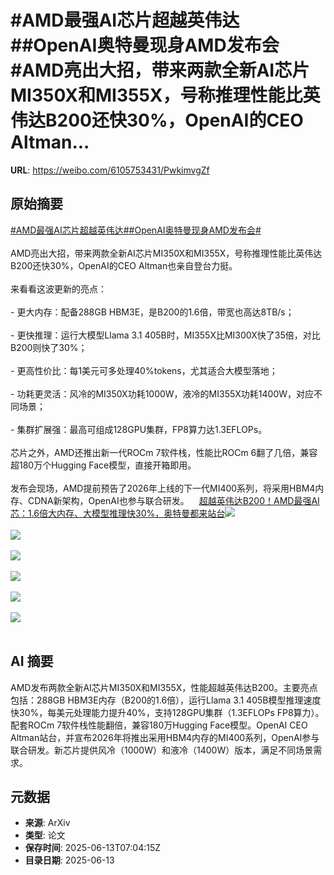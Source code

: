 # #AMD最强AI芯片超越英伟达##OpenAI奥特曼现身AMD发布会#AMD亮出大招，带来两款全新AI芯片MI350X和MI355X，号称推理性能比英伟达B200还快30%，OpenAI的CEO Altman...

**URL**: https://weibo.com/6105753431/PwkimvgZf

## 原始摘要

<a href="https://m.weibo.cn/search?containerid=231522type%3D1%26t%3D10%26q%3D%23AMD%E6%9C%80%E5%BC%BAAI%E8%8A%AF%E7%89%87%E8%B6%85%E8%B6%8A%E8%8B%B1%E4%BC%9F%E8%BE%BE%23&amp;extparam=%23AMD%E6%9C%80%E5%BC%BAAI%E8%8A%AF%E7%89%87%E8%B6%85%E8%B6%8A%E8%8B%B1%E4%BC%9F%E8%BE%BE%23" data-hide=""><span class="surl-text">#AMD最强AI芯片超越英伟达#</span></a><a href="https://m.weibo.cn/search?containerid=231522type%3D1%26t%3D10%26q%3D%23OpenAI%E5%A5%A5%E7%89%B9%E6%9B%BC%E7%8E%B0%E8%BA%ABAMD%E5%8F%91%E5%B8%83%E4%BC%9A%23&amp;extparam=%23OpenAI%E5%A5%A5%E7%89%B9%E6%9B%BC%E7%8E%B0%E8%BA%ABAMD%E5%8F%91%E5%B8%83%E4%BC%9A%23" data-hide=""><span class="surl-text">#OpenAI奥特曼现身AMD发布会#</span></a><br><br>AMD亮出大招，带来两款全新AI芯片MI350X和MI355X，号称推理性能比英伟达B200还快30%，OpenAI的CEO Altman也亲自登台力挺。<br><br>来看看这波更新的亮点：<br><br>- 更大内存：配备288GB HBM3E，是B200的1.6倍，带宽也高达8TB/s；<br><br>- 更快推理：运行大模型Llama 3.1 405B时，MI355X比MI300X快了35倍，对比B200则快了30%；<br><br>- 更高性价比：每1美元可多处理40%tokens，尤其适合大模型落地；<br><br>- 功耗更灵活：风冷的MI350X功耗1000W，液冷的MI355X功耗1400W，对应不同场景；<br><br>- 集群扩展强：最高可组成128GPU集群，FP8算力达1.3EFLOPs。<br><br>芯片之外，AMD还推出新一代ROCm 7软件栈，性能比ROCm 6翻了几倍，兼容超180万个Hugging Face模型，直接开箱即用。<br><br>发布会现场，AMD提前预告了2026年上线的下一代MI400系列，将采用HBM4内存、CDNA新架构，OpenAI也参与联合研发。<a href="https://weibo.cn/sinaurl?u=https%3A%2F%2Fmp.weixin.qq.com%2Fs%2FHCTvvQZOiEUx9y7MImR0Vw" data-hide=""><span class="url-icon"><img style="width: 1rem;height: 1rem" src="https://h5.sinaimg.cn/upload/2015/09/25/3/timeline_card_small_web_default.png" referrerpolicy="no-referrer"></span><span class="surl-text">超越英伟达B200！AMD最强AI芯：1.6倍大内存、大模型推理快30%，奥特曼都来站台</span></a><img style="" src="https://tvax3.sinaimg.cn/large/006Fd7o3gy1i2dk3unfpxj30zk0heguf.jpg" referrerpolicy="no-referrer"><br><br><img style="" src="https://tvax2.sinaimg.cn/large/006Fd7o3gy1i2dk3u7lanj30yc0k0qc1.jpg" referrerpolicy="no-referrer"><br><br><img style="" src="https://tvax4.sinaimg.cn/large/006Fd7o3gy1i2dk3u41dsj30x60k0dp6.jpg" referrerpolicy="no-referrer"><br><br><img style="" src="https://tvax3.sinaimg.cn/large/006Fd7o3gy1i2dk3t82lvj30zk0k0jxl.jpg" referrerpolicy="no-referrer"><br><br><img style="" src="https://tvax4.sinaimg.cn/large/006Fd7o3gy1i2dk3ttqfbj30zk0hotfv.jpg" referrerpolicy="no-referrer"><br><br><img style="" src="https://tvax4.sinaimg.cn/large/006Fd7o3gy1i2dk3u9v01j30yq0k0jzo.jpg" referrerpolicy="no-referrer"><br><br>

## AI 摘要

AMD发布两款全新AI芯片MI350X和MI355X，性能超越英伟达B200。主要亮点包括：288GB HBM3E内存（B200的1.6倍），运行Llama 3.1 405B模型推理速度快30%，每美元处理能力提升40%，支持128GPU集群（1.3EFLOPs FP8算力）。配套ROCm 7软件栈性能翻倍，兼容180万Hugging Face模型。OpenAI CEO Altman站台，并宣布2026年将推出采用HBM4内存的MI400系列，OpenAI参与联合研发。新芯片提供风冷（1000W）和液冷（1400W）版本，满足不同场景需求。

## 元数据

- **来源**: ArXiv
- **类型**: 论文
- **保存时间**: 2025-06-13T07:04:15Z
- **目录日期**: 2025-06-13
